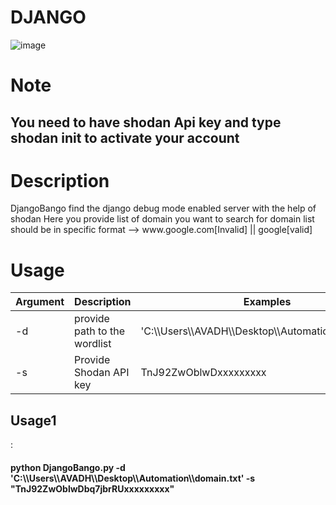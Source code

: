 <h1>DJANGO</h1>

![image](https://user-images.githubusercontent.com/91685640/152633355-523f6351-2b11-451f-bb11-ca8bb6eb1c2b.png)


<h1>Note</h1>
<h2>You need to have shodan Api key and type shodan init <your-api-key> to activate your account</h2>

<h1>Description</h1>
DjangoBango find the django debug mode enabled server with the help of shodan 
Here you provide list of domain you want to search for 
domain list should be in specific format --> www.google.com[Invalid] || google[valid]

<h1>Usage</h1>

<table>
<thead>
<tr>
<th>Argument</th>
<th>Description</th>
<th>Examples</th>
</tr>
</thead>
<tbody>
<tr>
<td>-d</td>
<td>provide path to the wordlist</td>
<td>'C:\\Users\\AVADH\\Desktop\\Automation\\domain.txt'</td>
</tr>
<tr>
<td>-s</td>
<td>Provide Shodan API key</td>
<td>TnJ92ZwOblwDxxxxxxxxx</td>
</tr>
</tbody>
</table>
  
  
<h2>Usage1</h2> : <h4>python DjangoBango.py -d 'C:\\Users\\AVADH\\Desktop\\Automation\\domain.txt' -s "TnJ92ZwOblwDbq7jbrRUxxxxxxxxx"</h4>
